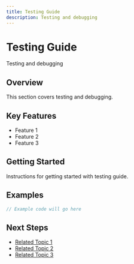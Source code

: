 ```yaml
---
title: Testing Guide
description: Testing and debugging
---
```


# Testing Guide

Testing and debugging

## Overview

This section covers testing and debugging.

## Key Features

- Feature 1
- Feature 2
- Feature 3

## Getting Started

Instructions for getting started with testing guide.

## Examples

```javascript
// Example code will go here
```

## Next Steps

- [Related Topic 1](#)
- [Related Topic 2](#)
- [Related Topic 3](#)
